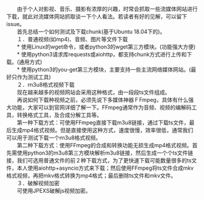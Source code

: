 　　由于个人对影视、音乐、摄影有浓厚的兴趣，时常会抓取一些流媒体网站进行下载，就此对流媒体网站抓取谈一下个人看法。若读者有好的见解，可以留下issue。<br/>
　　首先总结一个如何测试及下载chunk(基于Ubuntu 18.04下的)。<br/>
　　１．普通视频(如mp4)、音频、图片等文件下载<br/>
　　* 使用Linux的wget命令，或者python3的wget第三方模块。(功能强大方便)<br/>
　　* 使用python3请求库requests或aiohttp，都支持chunk方式进行上传和下载。(通用方式)<br/>
　　* 使用python3的you-get第三方模块，主要支持一些主流网络媒体网站。(最好只作为测试工具)<br/>
　　２．ｍ3u8格式视频下载<br/>
　　现在越来越多的视频网站会采用这种格式，由一段段ts文件组成。<br/>
　　再说如何下载种视频之前，必须先说下多媒体神器ＦFmpeg，具体有什么强大功能，大家可以到官网详细了解一下。FFmpeg通常作为音频、视频的编解码工具，转换格式工具，及合成分解工具等。<br/>
　　第一种下载方式：可使用FFmpeg直接下载m3u8链接，通过下载ts文件，最后生成mp4格式视频。但是直接使用这种方式，速度很慢，效率很低，通常我们可以用于测试下载一个ｍ3u8格式视频。<br/>
　　第二种下载方式：使用FFmpeg的合成和转换功能无损生成mp4格式视频。首先需使用python3的m3u8第三方模块解析m3u8链接，然后生成一个个ts文件链接，我们可选用普通文件的前２种下载方式，为了更快速下载可能数量很多的ts文件，本人使用aiohttp+asyncio方式来下载；然后使用FFmpeg将ts文件合成mkv格式视频，再把mkv格式转换为mp4格式；最后删除ts文件和mkv文件。<br/>
　　３．破解视频加密<br/>
　　可使用JPEXS破解js视频加密。



